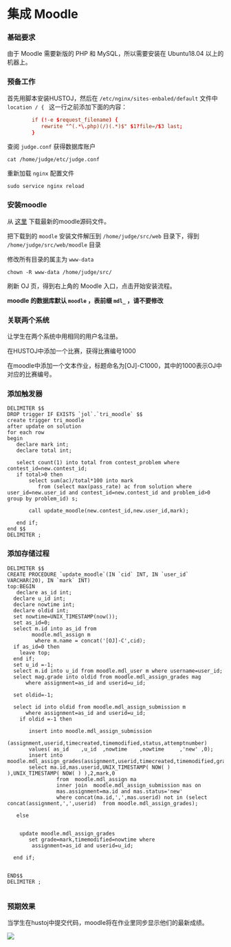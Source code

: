 # 集成 Moodle

### 基础要求

由于 Moodle 需要新版的 PHP 和 MySQL，所以需要安装在 Ubuntu18.04 以上的机器上。

### 预备工作

首先用脚本安装HUSTOJ，然后在 `/etc/nginx/sites-enbaled/default` 文件中 `location / { ` 这一行之前添加下面的内容：

```conf
        if (!-e $request_filename) {
           rewrite "^(.*\.php)(/)(.*)$" $1?file=/$3 last;
        }

```

查阅 `judge.conf` 获得数据库账户

```
cat /home/judge/etc/judge.conf
```


重新加载 `nginx` 配置文件

```
sudo service nginx reload
```

### 安装moodle

从 [这里](https://download.moodle.org/releases/latest/) 下载最新的moodle源码文件。

把下载到的 `moodle` 安装文件解压到 `/home/judge/src/web` 目录下，得到 `/home/judge/src/web/moodle` 目录

修改所有目录的属主为 `www-data`

```
chown -R www-data /home/judge/src/
```

刷新 OJ 页，得到右上角的 Moodle 入口，点击开始安装流程。

**moodle 的数据库默认 `moodle` ，表前缀 `mdl_` ，请不要修改**


### 关联两个系统

让学生在两个系统中用相同的用户名注册。



在HUSTOJ中添加一个比赛，获得比赛编号1000


在moodle中添加一个文本作业，标题命名为[OJ]-C1000，其中的1000表示OJ中对应的比赛编号。

### 添加触发器

``` 
DELIMITER $$
DROP trigger IF EXISTS `jol`.`tri_moodle` $$
create trigger tri_moodle
after update on solution
for each row
begin
   declare mark int;
   declare total int;
  
   select count(1) into total from contest_problem where contest_id=new.contest_id;
   if total>0 then
       select sum(ac)/total*100 into mark
          from (select max(pass_rate) ac from solution where user_id=new.user_id and contest_id=new.contest_id and problem_id>0 group by problem_id) s;
     
       call update_moodle(new.contest_id,new.user_id,mark);
       
   end if;
end $$
DELIMITER ;
```

### 添加存储过程

```
DELIMITER $$
CREATE PROCEDURE `update_moodle`(IN `cid` INT, IN `user_id` VARCHAR(20), IN `mark` INT)
top:BEGIN
   declare as_id int;
  declare u_id int;
  declare nowtime int;
  declare oldid int;
  set nowtime=UNIX_TIMESTAMP(now());
  set as_id=0;
  select m.id into as_id from
        moodle.mdl_assign m
         where m.name = concat('[OJ]-C',cid);
  if as_id=0 then
    leave top;
  end if;
  set u_id =-1;
  select m.id into u_id from moodle.mdl_user m where username=user_id;
  select mag.grade into oldid from moodle.mdl_assign_grades mag
      where assignment=as_id and userid=u_id;

  set oldid=-1;

  select id into oldid from moodle.mdl_assign_submission m
      where assignment=as_id and userid=u_id;
    if oldid =-1 then
 
       insert into moodle.mdl_assign_submission
             (assignment,userid,timecreated,timemodified,status,attemptnumber)
       values( as_id    ,u_id  ,nowtime    ,nowtime     ,'new' ,0);
       insert into  moodle.mdl_assign_grades(assignment,userid,timecreated,timemodified,grader,grade,attemptnumber)
       select ma.id,mas.userid,UNIX_TIMESTAMP( NOW( ) ),UNIX_TIMESTAMP( NOW( ) ),2,mark,0
                from  moodle.mdl_assign ma
                inner join  moodle.mdl_assign_submission mas on
                mas.assignment=ma.id and mas.status='new' 
                where concat(ma.id,',',mas.userid) not in (select  concat(assignment,',',userid)  from moodle.mdl_assign_grades);

   else

   
    update moodle.mdl_assign_grades
       set grade=mark,timemodified=nowtime where
        assignment=as_id and userid=u_id;

  end if;

  
END$$
DELIMITER ;
 
```

### 预期效果

当学生在hustoj中提交代码，moodle将在作业里同步显示他们的最新成绩。

![](images/moddle.png)
